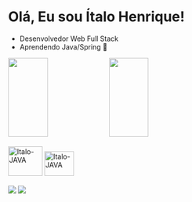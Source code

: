 # Olá, Eu sou Ítalo Henrique!

- Desenvolvedor Web Full Stack
- Aprendendo Java/Spring 🍃
  
<div>
  <img height="160em" width="40%" src="https://github-readme-stats.vercel.app/api?username=italo-henri&show_icons=true&theme=omni"/>
  <img height="160em" width="40%" src="https://github-readme-stats.vercel.app/api/top-langs/?username=italo-henri&layout=compact&theme=omni"/>
</div>
<br/>
<div >
  <img  alt="Italo-JAVA" height="60" width="70" src="https://cdn.jsdelivr.net/gh/devicons/devicon/icons/java/java-original-wordmark.svg"/>
  <img  alt="Italo-JAVA" height="50" width="60" src="https://cdn.jsdelivr.net/gh/devicons/devicon/icons/spring/spring-original.svg"/>
</div>
<br/>
<div>
    <a href="https://www.linkedin.com/in/italo-henrique-galv%C3%A3o-353791210/" target="_blank"><img src="https://img.shields.io/badge/LinkedIn-0077B5?style=for-the-badge&logo=linkedin&logoColor=white"></a>
  <a href="https://www.instagram.com/italohenrique.dev/" target="_blank"><img src="https://img.shields.io/badge/Instagram-E4405F?style=for-the-badge&logo=instagram&logoColor=white"></a>
</div>
